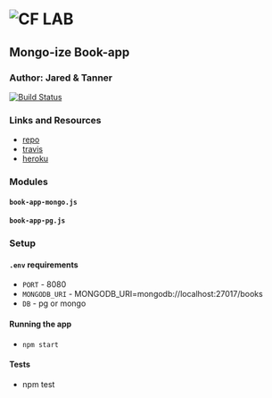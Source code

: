 ![CF](http://i.imgur.com/7v5ASc8.png) LAB
=================================================

## Mongo-ize Book-app

### Author: Jared & Tanner
[![Build Status](https://www.travis-ci.com/jaredpattison/15-project-books.svg?branch=master)](https://www.travis-ci.com/jaredpattison/15-project-books)
### Links and Resources
* [repo](https://github.com/jaredpattison/15-project-books)
* [travis](https://www.travis-ci.com/jaredpattison/15-project-books)
* [heroku](https://peaceful-brook-13612.herokuapp.com/)

### Modules
#### `book-app-mongo.js`
#### `book-app-pg.js`

### Setup
#### `.env` requirements
* `PORT` - 8080
* `MONGODB_URI` - MONGODB_URI=mongodb://localhost:27017/books
* `DB` - pg or mongo

#### Running the app
* `npm start`
  
#### Tests
* npm test
